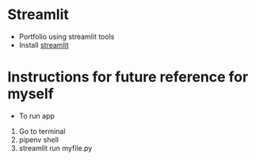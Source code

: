# Streamlit
- Portfolio using streamlit tools
- Install [streamlit](https://docs.streamlit.io/library/get-started/installation)

# Instructions for future reference for myself
- To run app 
1. Go to terminal
2. pipenv shell
3. streamlit run myfile.py

